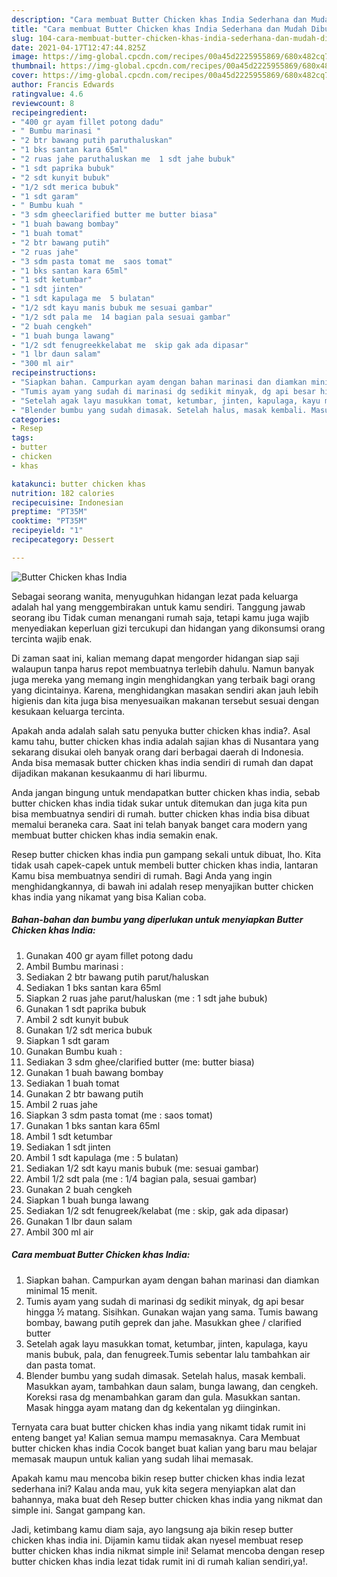 ```yaml
---
description: "Cara membuat Butter Chicken khas India Sederhana dan Mudah Dibuat"
title: "Cara membuat Butter Chicken khas India Sederhana dan Mudah Dibuat"
slug: 104-cara-membuat-butter-chicken-khas-india-sederhana-dan-mudah-dibuat
date: 2021-04-17T12:47:44.825Z
image: https://img-global.cpcdn.com/recipes/00a45d2225955869/680x482cq70/butter-chicken-khas-india-foto-resep-utama.jpg
thumbnail: https://img-global.cpcdn.com/recipes/00a45d2225955869/680x482cq70/butter-chicken-khas-india-foto-resep-utama.jpg
cover: https://img-global.cpcdn.com/recipes/00a45d2225955869/680x482cq70/butter-chicken-khas-india-foto-resep-utama.jpg
author: Francis Edwards
ratingvalue: 4.6
reviewcount: 8
recipeingredient:
- "400 gr ayam fillet potong dadu"
- " Bumbu marinasi "
- "2 btr bawang putih paruthaluskan"
- "1 bks santan kara 65ml"
- "2 ruas jahe paruthaluskan me  1 sdt jahe bubuk"
- "1 sdt paprika bubuk"
- "2 sdt kunyit bubuk"
- "1/2 sdt merica bubuk"
- "1 sdt garam"
- " Bumbu kuah "
- "3 sdm gheeclarified butter me butter biasa"
- "1 buah bawang bombay"
- "1 buah tomat"
- "2 btr bawang putih"
- "2 ruas jahe"
- "3 sdm pasta tomat me  saos tomat"
- "1 bks santan kara 65ml"
- "1 sdt ketumbar"
- "1 sdt jinten"
- "1 sdt kapulaga me  5 bulatan"
- "1/2 sdt kayu manis bubuk me sesuai gambar"
- "1/2 sdt pala me  14 bagian pala sesuai gambar"
- "2 buah cengkeh"
- "1 buah bunga lawang"
- "1/2 sdt fenugreekkelabat me  skip gak ada dipasar"
- "1 lbr daun salam"
- "300 ml air"
recipeinstructions:
- "Siapkan bahan. Campurkan ayam dengan bahan marinasi dan diamkan minimal 15 menit."
- "Tumis ayam yang sudah di marinasi dg sedikit minyak, dg api besar hingga ½ matang. Sisihkan. Gunakan wajan yang sama. Tumis bawang bombay, bawang putih geprek dan jahe. Masukkan ghee / clarified butter"
- "Setelah agak layu masukkan tomat, ketumbar, jinten, kapulaga, kayu manis bubuk, pala, dan fenugreek.Tumis sebentar lalu tambahkan air dan pasta tomat."
- "Blender bumbu yang sudah dimasak. Setelah halus, masak kembali. Masukkan ayam, tambahkan daun salam, bunga lawang, dan cengkeh. Koreksi rasa dg menambahkan garam dan gula. Masukkan santan. Masak hingga ayam matang dan dg kekentalan yg diinginkan."
categories:
- Resep
tags:
- butter
- chicken
- khas

katakunci: butter chicken khas 
nutrition: 182 calories
recipecuisine: Indonesian
preptime: "PT35M"
cooktime: "PT35M"
recipeyield: "1"
recipecategory: Dessert

---
```



![Butter Chicken khas India](https://img-global.cpcdn.com/recipes/00a45d2225955869/680x482cq70/butter-chicken-khas-india-foto-resep-utama.jpg)

Sebagai seorang wanita, menyuguhkan hidangan lezat pada keluarga adalah hal yang menggembirakan untuk kamu sendiri. Tanggung jawab seorang ibu Tidak cuman menangani rumah saja, tetapi kamu juga wajib menyediakan keperluan gizi tercukupi dan hidangan yang dikonsumsi orang tercinta wajib enak.

Di zaman  saat ini, kalian memang dapat mengorder hidangan siap saji walaupun tanpa harus repot membuatnya terlebih dahulu. Namun banyak juga mereka yang memang ingin menghidangkan yang terbaik bagi orang yang dicintainya. Karena, menghidangkan masakan sendiri akan jauh lebih higienis dan kita juga bisa menyesuaikan makanan tersebut sesuai dengan kesukaan keluarga tercinta. 



Apakah anda adalah salah satu penyuka butter chicken khas india?. Asal kamu tahu, butter chicken khas india adalah sajian khas di Nusantara yang sekarang disukai oleh banyak orang dari berbagai daerah di Indonesia. Anda bisa memasak butter chicken khas india sendiri di rumah dan dapat dijadikan makanan kesukaanmu di hari liburmu.

Anda jangan bingung untuk mendapatkan butter chicken khas india, sebab butter chicken khas india tidak sukar untuk ditemukan dan juga kita pun bisa membuatnya sendiri di rumah. butter chicken khas india bisa dibuat memalui beraneka cara. Saat ini telah banyak banget cara modern yang membuat butter chicken khas india semakin enak.

Resep butter chicken khas india pun gampang sekali untuk dibuat, lho. Kita tidak usah capek-capek untuk membeli butter chicken khas india, lantaran Kamu bisa membuatnya sendiri di rumah. Bagi Anda yang ingin menghidangkannya, di bawah ini adalah resep menyajikan butter chicken khas india yang nikamat yang bisa Kalian coba.

<!--inarticleads1-->

##### Bahan-bahan dan bumbu yang diperlukan untuk menyiapkan Butter Chicken khas India:

1. Gunakan 400 gr ayam fillet potong dadu
1. Ambil  Bumbu marinasi :
1. Sediakan 2 btr bawang putih parut/haluskan
1. Sediakan 1 bks santan kara 65ml
1. Siapkan 2 ruas jahe parut/haluskan (me : 1 sdt jahe bubuk)
1. Gunakan 1 sdt paprika bubuk
1. Ambil 2 sdt kunyit bubuk
1. Gunakan 1/2 sdt merica bubuk
1. Siapkan 1 sdt garam
1. Gunakan  Bumbu kuah :
1. Sediakan 3 sdm ghee/clarified butter (me: butter biasa)
1. Gunakan 1 buah bawang bombay
1. Sediakan 1 buah tomat
1. Gunakan 2 btr bawang putih
1. Ambil 2 ruas jahe
1. Siapkan 3 sdm pasta tomat (me : saos tomat)
1. Gunakan 1 bks santan kara 65ml
1. Ambil 1 sdt ketumbar
1. Sediakan 1 sdt jinten
1. Ambil 1 sdt kapulaga (me : 5 bulatan)
1. Sediakan 1/2 sdt kayu manis bubuk (me: sesuai gambar)
1. Ambil 1/2 sdt pala (me : 1/4 bagian pala, sesuai gambar)
1. Gunakan 2 buah cengkeh
1. Siapkan 1 buah bunga lawang
1. Sediakan 1/2 sdt fenugreek/kelabat (me : skip, gak ada dipasar)
1. Gunakan 1 lbr daun salam
1. Ambil 300 ml air




<!--inarticleads2-->

##### Cara membuat Butter Chicken khas India:

1. Siapkan bahan. Campurkan ayam dengan bahan marinasi dan diamkan minimal 15 menit.
1. Tumis ayam yang sudah di marinasi dg sedikit minyak, dg api besar hingga ½ matang. Sisihkan. Gunakan wajan yang sama. Tumis bawang bombay, bawang putih geprek dan jahe. Masukkan ghee / clarified butter
1. Setelah agak layu masukkan tomat, ketumbar, jinten, kapulaga, kayu manis bubuk, pala, dan fenugreek.Tumis sebentar lalu tambahkan air dan pasta tomat.
1. Blender bumbu yang sudah dimasak. Setelah halus, masak kembali. Masukkan ayam, tambahkan daun salam, bunga lawang, dan cengkeh. Koreksi rasa dg menambahkan garam dan gula. Masukkan santan. Masak hingga ayam matang dan dg kekentalan yg diinginkan.




Ternyata cara buat butter chicken khas india yang nikamt tidak rumit ini enteng banget ya! Kalian semua mampu memasaknya. Cara Membuat butter chicken khas india Cocok banget buat kalian yang baru mau belajar memasak maupun untuk kalian yang sudah lihai memasak.

Apakah kamu mau mencoba bikin resep butter chicken khas india lezat sederhana ini? Kalau anda mau, yuk kita segera menyiapkan alat dan bahannya, maka buat deh Resep butter chicken khas india yang nikmat dan simple ini. Sangat gampang kan. 

Jadi, ketimbang kamu diam saja, ayo langsung aja bikin resep butter chicken khas india ini. Dijamin kamu tiidak akan nyesel membuat resep butter chicken khas india nikmat simple ini! Selamat mencoba dengan resep butter chicken khas india lezat tidak rumit ini di rumah kalian sendiri,ya!.

